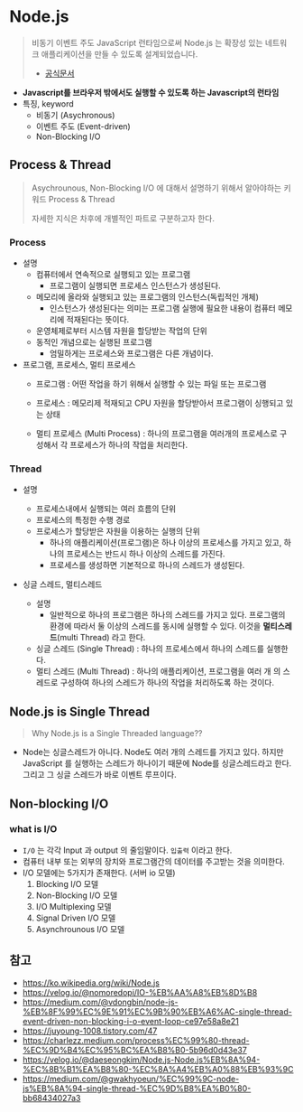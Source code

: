 # Node.js

> 비동기 이벤트 주도 JavaScript 런타임으로써 Node.js 는 확장성 있는 네트워크 애플리케이션을 만들 수 있도록 설계되었습니다.
>
> - [공식문서](https://nodejs.org/ko/about/)

- **Javascript를 브라우저 밖에서도 실행할 수 있도록 하는 Javascript의 런타임**
- 특징, keyword
  - 비동기 (Asychronous)
  - 이벤트 주도 (Event-driven)
  - Non-Blocking I/O



## Process & Thread

> Asychrounous, Non-Blocking I/O 에 대해서 설명하기 위해서 알아야하는 키워드 Process & Thread
>
> 자세한 지식은 차후에 개별적인 파트로 구분하고자 한다.



### Process

- 설명
  - 컴퓨터에서 연속적으로 실행되고 있는 프로그램
    - 프로그램이 실행되면 프로세스 인스턴스가 생성된다.
  - 메모리에 올라와 실행되고 있는 프로그램의 인스턴스(독립적인 개체)
    - 인스턴스가 생성된다는 의미는 프로그램 실행에 필요한 내용이 컴퓨터 메모리에 적재된다는 뜻이다.
  - 운영체제로부터 시스템 자원을 할당받는 작업의 단위
  - 동적인 개념으로는 실행된 프로그램
    - 엄밀하게는 프로세스와 프로그램은 다른 개념이다.
- 프로그램, 프로세스, 멀티 프로세스
  - 프로그램 : 어떤 작업을 하기 위해서 실행할 수 있는 파일 또는 프로그램
  - 프로세스 : 메모리제 적재되고 CPU 자원을 할당받아서 프로그램이 싱행되고 있는 상태
  
  - 멀티 프로세스 (Multi Process) : 하나의 프로그램을 여러개의 프로세스로 구성해서 각 프로세스가 하나의 작업을 처리한다.



### Thread

- 설명
  - 프로세스내에서 실행되는 여러 흐름의 단위
  - 프로세스의 특정한 수행 경로
  - 프로세스가 할당받은 자원을 이용하는 실행의 단위
    - 하나의 애플리케이션(프로그램)은 하나 이상의 프로세스를 가지고 있고,
      하나의 프로세스는 반드시 하나 이상의 스레드를 가진다.
    - 프로세스를 생성하면 기본적으로 하나의 스레드가 생성된다.


- 싱글 스레드, 멀티스레드
  - 설명
    - 일반적으로 하나의 프로그램은 하나의 스레드를 가지고 있다.
      프로그램의 환경에 따라서 둘 이상의 스레드를 동시에 실행할 수 있다.
      이것을 **멀티스레드**(multi Thread) 라고 한다.
  - 싱글 스레드 (Single Thread) : 하나의 프로세스에서 하나의 스레드를 실행한다.
  - 멀티 스레드 (Multi Thread) : 하나의 애플리케이션, 프로그램을 여러 개 의 스레드로 구성하여 하나의 스레드가 하나의 작업을 처리하도록 하는 것이다.



## Node.js is Single Thread

> Why Node.js is a Single Threaded language??

- Node는 싱글스레드가 아니다.
  Node도 여러 개의 스레드를 가지고 있다.
  하지만 JavaScript 를 실행하는 스레드가 하나이기 때문에 Node를 싱글스레드라고 한다.
  그리고 그 싱글 스레드가 바로 이벤트 루프이다.





## Non-blocking I/O



### what is I/O

- `I/O` 는 각각 Input 과 output 의 줄임말이다.
  `입출력` 이라고 한다.
- 컴퓨터 내부 또는 외부의 장치와 프로그램간의 데이터를 주고받는 것을 의미한다.
- I/O 모델에는 5가지가 존재한다.
  (서버 io 모델)
  1. Blocking I/O 모델
  2. Non-Blocking I/O 모델
  3. I/O Multiplexing 모델
  4. Signal Driven I/O 모델
  5. Asynchrounous I/O 모델













## 참고

- https://ko.wikipedia.org/wiki/Node.js
- https://velog.io/@nomoredopi/IO-%EB%AA%A8%EB%8D%B8
- https://medium.com/@vdongbin/node-js-%EB%8F%99%EC%9E%91%EC%9B%90%EB%A6%AC-single-thread-event-driven-non-blocking-i-o-event-loop-ce97e58a8e21
- https://juyoung-1008.tistory.com/47
- https://charlezz.medium.com/process%EC%99%80-thread-%EC%9D%B4%EC%95%BC%EA%B8%B0-5b96d0d43e37
- https://velog.io/@daeseongkim/Node.js-Node.js%EB%8A%94-%EC%8B%B1%EA%B8%80-%EC%8A%A4%EB%A0%88%EB%93%9C
- https://medium.com/@gwakhyoeun/%EC%99%9C-node-js%EB%8A%94-single-thread-%EC%9D%B8%EA%B0%80-bb68434027a3